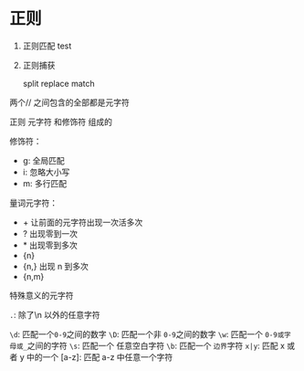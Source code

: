 # 正则

1. 正则匹配
   test

2. 正则捕获

    split replace match

两个// 之间包含的全部都是元字符

正则 元字符 和修饰符 组成的

修饰符：

-   g: 全局匹配
-   i: 忽略大小写
-   m: 多行匹配

量词元字符：

-   \+ 让前面的元字符出现一次活多次
-   \? 出现零到一次
-   \* 出现零到多次
-   {n}
-   {n,} 出现 n 到多次
-   {n,m}

特殊意义的元字符

`.`: 除了\n 以外的任意字符

`\d`: 匹配一个`0-9`之间的数字
`\D`: 匹配一个非 `0-9`之间的数字
`\w`: 匹配一个 `0-9或字母或_`之间的字符
`\s`: 匹配一个 任意空白字符
`\b`: 匹配一个 `边界`字符
`x|y`: 匹配 x 或者 y 中的一个
[a-z]: 匹配 a-z 中任意一个字符
[^a-z]: 匹配一个非 a-z 中任意一个字符
[xzy]: 匹配 x 或者 y 或者 z 中的一个字符
[^xzy]: 匹配除了 x y z 以外的任意字符
(): 正则的小分组
`^`: 以某一个元字符开始
`$`: 以某一个元字符结束
`？` 只匹配不捕获
`?=` 正向预查
`?！` 负向预查
